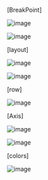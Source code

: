 [BreakPoint]

![image](https://user-images.githubusercontent.com/108928206/190897296-9c83fab9-8c1c-4061-9d4a-6f7b68223493.png)

![image](https://user-images.githubusercontent.com/108928206/190897310-887592e9-4ab6-4608-99e3-84e32c93262d.png)

[layout]

![image](https://user-images.githubusercontent.com/108928206/190897395-5a5fff77-b8fb-4963-b1b6-7dd85dbbd212.png)

![image](https://user-images.githubusercontent.com/108928206/190897400-87b98b60-7e23-4799-aa1d-da72c77c226f.png)

[row]

![image](https://user-images.githubusercontent.com/108928206/190897517-1100721e-36cb-417e-aa79-8e7105c84370.png)

[Axis]

![image](https://user-images.githubusercontent.com/108928206/190897547-a9e5d6d7-22bb-4bcd-8b7d-b91e2d73a4f4.png)

![image](https://user-images.githubusercontent.com/108928206/190897558-23fc1959-fcad-4b14-b83d-19f011e95bbd.png)

[colors]

![image](https://user-images.githubusercontent.com/108928206/190897619-35f1237d-74f9-4bbe-910d-83e7c742e5b3.png)

